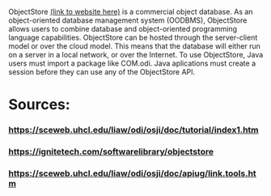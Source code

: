 ObjectStore [(link to website here)](https://ignitetech.com/softwarelibrary/objectstore) is a commercial object database.
As an object-oriented database management system (OODBMS), ObjectStore allows users to combine database and object-oriented programming language capabilities.
ObjectStore can be hosted through the server-client model or over the cloud model. 
This means that the database will either run on a server in a local network, or over the Internet. 
To use ObjectStore, Java users must import a package like COM.odi. Java aplications must create a session before they can use any of the ObjectStore API.


# Sources:
### https://sceweb.uhcl.edu/liaw/odi/osji/doc/tutorial/index1.htm
### https://ignitetech.com/softwarelibrary/objectstore
### https://sceweb.uhcl.edu/liaw/odi/osji/doc/apiug/link.tools.htm
